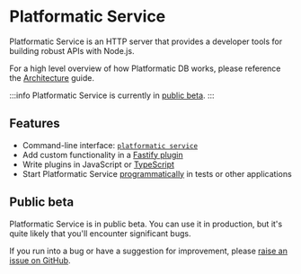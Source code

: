 # Platformatic Service

Platformatic Service is an HTTP server that provides a developer tools for
building robust APIs with Node.js.

For a high level overview of how Platformatic DB works, please reference the
[Architecture](/getting-started/architecture.md) guide.

:::info
Platformatic Service is currently in [public beta](#public-beta).
:::

## Features

- Command-line interface: [`platformatic service`](/reference/cli.md#service)
- Add custom functionality in a [Fastify plugin](/reference/db/plugin.md)
- Write plugins in JavaScript or [TypeScript](/reference/cli.md#compile)
- Start Platformatic Service [programmatically](/reference/service/programmatic.md) in tests or other applications

## Public beta

Platformatic Service is in public beta. You can use it in production, but it's quite
likely that you'll encounter significant bugs.

If you run into a bug or have a suggestion for improvement, please
[raise an issue on GitHub](https://github.com/platformatic/platformatic/issues/new). 
